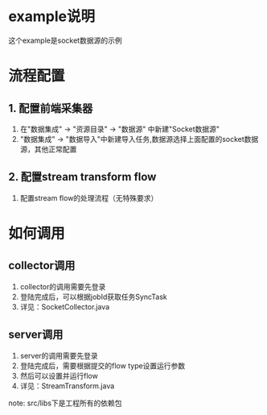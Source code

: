 # example说明
这个example是socket数据源的示例

# 流程配置
## 1. 配置前端采集器
1. 在"数据集成" -> "资源目录" -> "数据源" 中新建"Socket数据源"
2. "数据集成" -> "数据导入"中新建导入任务,数据源选择上面配置的socket数据源，其他正常配置

## 2. 配置stream transform flow
1. 配置stream flow的处理流程（无特殊要求）

# 如何调用
## collector调用
1. collector的调用需要先登录
2. 登陆完成后，可以根据jobId获取任务SyncTask
3. 详见：SocketCollector.java

## server调用
1. server的调用需要先登录
2. 登陆完成后，需要根据提交的flow type设置运行参数 
3. 然后可以设置并运行flow
4. 详见：StreamTransform.java

note:
src/libs下是工程所有的依赖包
